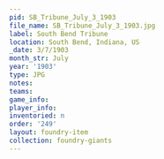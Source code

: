 ```yaml
---
pid: SB_Tribune_July_3_1903
file_name: SB_Tribune_July_3_1903.jpg
label: South Bend Tribune
location: South Bend, Indiana, US
_date: 3/7/1903
month_str: July
year: '1903'
type: JPG
notes: 
teams: 
game_info: 
player_info: 
inventoried: n
order: '249'
layout: foundry-item
collection: foundry-giants
---
```

